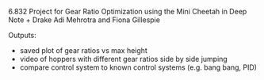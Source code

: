 6.832 Project for Gear Ratio Optimization using the Mini Cheetah in Deep Note + Drake
Adi Mehrotra and Fiona Gillespie

Outputs:
- saved plot of gear ratios vs max height
- video of hoppers with different gear ratios side by side jumping
- compare control system to known control systems (e.g. bang bang, PID)
